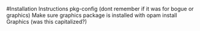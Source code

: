 #Installation Instructions
pkg-config (dont remember if it was for bogue or graphics)
Make sure graphics package is installed with
opam install Graphics (was this capitalized?)

